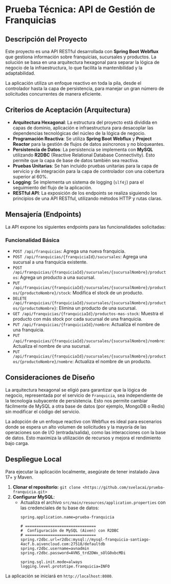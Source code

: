 # Prueba Técnica: API de Gestión de Franquicias

## Descripción del Proyecto

Este proyecto es una API RESTful desarrollada con **Spring Boot Webflux** que gestiona información sobre franquicias, sucursales y productos. La solución se basa en una arquitectura hexagonal para separar la lógica de negocio de la infraestructura, lo que facilita la mantenibilidad y la adaptabilidad.

La aplicación utiliza un enfoque reactivo en toda la pila, desde el controlador hasta la capa de persistencia, para manejar un gran número de solicitudes concurrentes de manera eficiente.

## Criterios de Aceptación (Arquitectura)

* **Arquitectura Hexagonal**: La estructura del proyecto está dividida en capas de dominio, aplicación e infraestructura para desacoplar las dependencias tecnológicas del núcleo de la lógica de negocio.
* **Programación Reactiva**: Se utiliza **Spring Boot Webflux** y **Project Reactor** para la gestión de flujos de datos asíncronos y no bloqueantes.
* **Persistencia de Datos**: La persistencia se implementa con **MySQL** utilizando **R2DBC** (Reactive Relational Database Connectivity). Esto permite que la capa de base de datos también sea reactiva.
* **Pruebas Unitarias**: Se han incluido pruebas unitarias para la capa de servicio y de integración para la capa de controlador con una cobertura superior al 60%.
* **Logging**: Se implementa un sistema de logging (`slf4j`) para el seguimiento del flujo de la aplicación.
* **RESTful API**: La exposición de los endpoints se realiza siguiendo los principios de una API RESTful, utilizando métodos HTTP y rutas claras.

## Mensajería (Endpoints)

La API expone los siguientes endpoints para las funcionalidades solicitadas:

### Funcionalidad Básica

* `POST /api/franquicias`: Agrega una nueva franquicia.
* `POST /api/franquicias/{franquiciaId}/sucursales`: Agrega una sucursal a una franquicia existente.
* `POST /api/franquicias/{franquiciaId}/sucursales/{sucursalNombre}/productos`: Agrega un producto a una sucursal.
* `PUT /api/franquicias/{franquiciaId}/sucursales/{sucursalNombre}/productos/{productoNombre}/stock`: Modifica el stock de un producto.
* `DELETE /api/franquicias/{franquiciaId}/sucursales/{sucursalNombre}/productos/{productoNombre}`: Elimina un producto de una sucursal.
* `GET /api/franquicias/{franquiciaId}/productos-mas-stock`: Muestra el producto con más stock por cada sucursal de una franquicia.
* `PUT /api/franquicias/{franquiciaId}/nombre`: Actualiza el nombre de una franquicia.
* `PUT /api/franquicias/{franquiciaId}/sucursales/{sucursalNombre}/nombre`: Actualiza el nombre de una sucursal.
* `PUT /api/franquicias/{franquiciaId}/sucursales/{sucursalNombre}/productos/{productoNombre}/nombre`: Actualiza el nombre de un producto.

## Consideraciones de Diseño

La arquitectura hexagonal se eligió para garantizar que la lógica de negocio, representada por el servicio de `Franquicia`, sea independiente de la tecnología subyacente de persistencia. Esto nos permite cambiar fácilmente de MySQL a otra base de datos (por ejemplo, MongoDB o Redis) sin modificar el código del servicio.

La adopción de un enfoque reactivo con Webflux es ideal para escenarios donde se espera un alto volumen de solicitudes y la mayoría de las operaciones son de I/O (entrada/salida), como las interacciones con la base de datos. Esto maximiza la utilización de recursos y mejora el rendimiento bajo carga.

## Despliegue Local

Para ejecutar la aplicación localmente, asegúrate de tener instalado Java 17+ y Maven.

1.  **Clonar el repositorio:** `git clone <https://github.com/svelacai/prueba-franquicia.git>`
2.  **Configurar MySQL**:
    * Actualiza el archivo `src/main/resources/application.properties` con las credenciales de tu base de datos:
        ```properties
        spring.application.name=prueba-franquicia

		# ===============================
		#  Configuración de MySQL (Aiven) con R2DBC
		# ===============================
		spring.r2dbc.url=r2dbc:mysql://mysql-franquicia-santiago-4acf.b.aivencloud.com:27518/defaultdb
		spring.r2dbc.username=avnadmin
		spring.r2dbc.password=AVNS_trd2DWx_sOlG0xbcMDi

		spring.sql.init.mode=always
		logging.level.prototipe.franquicia=INFO
        ```


La aplicación se iniciará en `http://localhost:8080`.
